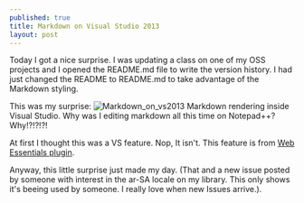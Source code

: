 ```yaml
---
published: true
title: Markdown on Visual Studio 2013
layout: post
---
```


Today I got a nice surprise. I was updating a class on one of my OSS projects and I opened the README.md file to write the version history.
I had just changed the README to README.md to take advantage of the Markdown styling.

This was my surprise:
![Markdown_on_vs2013](http://www.kspace.pt/images/blog/markdown_on_vs_2013_zps6b199989.PNG)
Markdown rendering inside Visual Studio.
Why was I editing markdown all this time on Notepad++? Why!?!?!?!

At first I thought this was a VS feature. Nop, It isn't.
This feature is from [Web Essentials plugin](http://vswebessentials.com/).

Anyway, this little surprise just made my day. (That and a new issue posted by someone with interest in the ar-SA locale on my library. This only shows it's beeing used by someone. I really love when new Issues arrive.).
